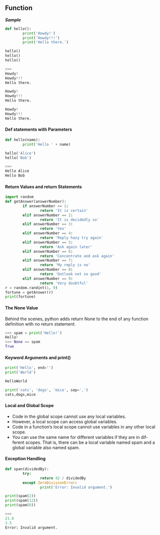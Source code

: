 ## Function



***Sample***

```python
def hello():
		print('Howdy!')
		print('Howdy!!!') 
		print('Hello there.')

hello() 
hello() 
hello()

>>>
Howdy!
Howdy!!!
Hello there.

Howdy!
Howdy!!!
Hello there.

Howdy!
Howdy!!!
Hello there.
```



#### Def statements with Parameters

```python
def hello(name):
		print('Hello ' + name)

hello('Alice') 
hello('Bob')

>>>
Hello Alice
Hello Bob
```



#### Return Values and return Statements

```python
import random
def getAnswer(answerNumber): 
		if answerNumber == 1:
				return 'It is certain' 
		elif answerNumber == 2:
				return 'It is decidedly so' 
		elif answerNumber == 3:
				return 'Yes'
		elif answerNumber == 4:
				return 'Reply hazy try again' 
		elif answerNumber == 5:
				return 'Ask again later' 
		elif answerNumber == 6:
				return 'Concentrate and ask again' 
		elif answerNumber == 7:
				return 'My reply is no' 
		elif answerNumber == 8:
				return 'Outlook not so good' 
		elif answerNumber == 9:
				return 'Very doubtful'
r = random.randint(1, 9) 
fortune = getAnswer(r) 
print(fortune)
```



#### The None Value

Behind the scenes, python adds return None to the end of any function definition with no return statement.

```python
>>> spam = print('Hello!') 
Hello!
>>> None == spam
True
```



#### Keyword Arguments and print()

```python
print('Hello', end='') 
print('World')

HelloWorld

print('cats', 'dogs', 'mice', sep=',') 
cats,dogs,mice
```



#### Local and Global Scope

- Code in the global scope cannot use any local variables.
- However, a local scope can access global variables.
- Code in a function’s local scope cannot use variables in any other local scope.
- You can use the same name for different variables if they are in dif- ferent scopes. That is, there can be a local variable named spam and a global variable also named spam.



#### Exception Handling

```python
def span(dividedBy):
		try:
				return 42 / dividedBy
		except ZeroDivisionError:
				print('Error: Invalid argument.')

print(spam(2))
print(spam(12))
print(spam(0))

>>>
21.0
3.5
Error: Invalid argument.
```

